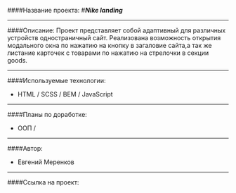 ####Название проекта:
#___Nike landing___

---
####Описание:
Проект представляет собой адаптивный для различных 
устройств одностраничный сайт. Реализована 
возможность открытия модального окна по нажатию 
на кнопку в загаловие сайта,а так же листание карточек 
с товарами по нажатию на стрелочки в секции goods.
___
####Используемые технологии:
- HTML / SCSS / BEM / JavaScript
---
####Планы по доработке:
- ООП / 
---
####Автор:
- Евгений Меренков
---
####Ссылка на проект: 